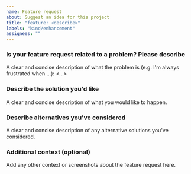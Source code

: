 ```yaml
---
name: Feature request
about: Suggest an idea for this project
title: "feature: <describe>"
labels: "kind/enhancement"
assignees: ""
---
```


### Is your feature request related to a problem? Please describe

A clear and concise description of what the problem is (e.g. I'm always frustrated when ...): <...>

### Describe the solution you'd like

A clear and concise description of what you would like to happen.

### Describe alternatives you've considered

A clear and concise description of any alternative solutions you've considered.

### Additional context (optional)

Add any other context or screenshots about the feature request here.
